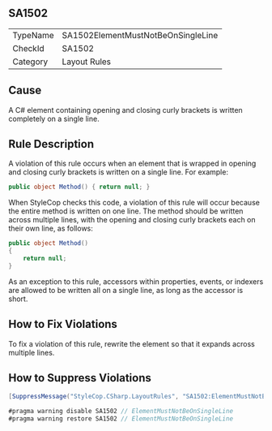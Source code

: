 ﻿## SA1502

<table>
<tr>
  <td>TypeName</td>
  <td>SA1502ElementMustNotBeOnSingleLine</td>
</tr>
<tr>
  <td>CheckId</td>
  <td>SA1502</td>
</tr>
<tr>
  <td>Category</td>
  <td>Layout Rules</td>
</tr>
</table>

## Cause

A C# element containing opening and closing curly brackets is written completely on a single line.

## Rule Description

A violation of this rule occurs when an element that is wrapped in opening and closing curly brackets is written on a single line. For example:

```csharp
public object Method() { return null; }
```

When StyleCop checks this code, a violation of this rule will occur because the entire method is written on one line. The method should be written across multiple lines, with the opening and closing curly brackets each on their own line, as follows:

```csharp
public object Method()
{
    return null; 
}
```

As an exception to this rule, accessors within properties, events, or indexers are allowed to be written all on a single line, as long as the accessor is short.

## How to Fix Violations

To fix a violation of this rule, rewrite the element so that it expands across multiple lines.

## How to Suppress Violations

```csharp
[SuppressMessage("StyleCop.CSharp.LayoutRules", "SA1502:ElementMustNotBeOnSingleLine", Justification = "Reviewed.")]
```

```csharp
#pragma warning disable SA1502 // ElementMustNotBeOnSingleLine
#pragma warning restore SA1502 // ElementMustNotBeOnSingleLine
```
